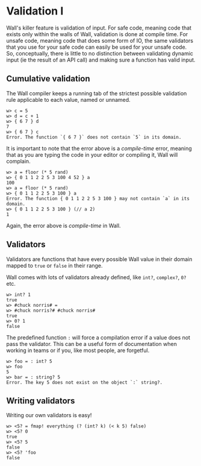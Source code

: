 # Validation I

Wall's killer feature is validation of input.  For safe code, meaning code that exists only within the walls of Wall, validation is done at compile time. For unsafe code, meaning code that does some form of IO, the same validators that you use for your safe code can easily be used for your unsafe code.  So, conceptually, there is little to no distinction between validating dynamic input (ie the result of an API call) and making sure a function has valid input.

## Cumulative validation

The Wall compiler keeps a running tab of the strictest possible validation rule applicable to each value, named or unnamed.

```
w> c = 5
w> d = c + 1
w> { 6 7 } d
7
w> { 6 7 } c
Error. The function `{ 6 7 }` does not contain `5` in its domain.
```

It is important to note that the error above is a *compile-time* error, meaning that as you are typing the code in your editor or compiling it, Wall will complain.

```
w> a = floor (* 5 rand)
w> { 0 1 1 2 2 5 3 100 4 52 } a
100
w> a = floor (* 5 rand)
w> { 0 1 1 2 2 5 3 100 } a
Error. The function { 0 1 1 2 2 5 3 100 } may not contain `a` in its domain.
w> { 0 1 1 2 2 5 3 100 } (// a 2)
1
```

Again, the error above is *compile-time* in Wall.

## Validators

Validators are functions that have every possible Wall value in their domain mapped to `true` or `false` in their range.

Wall comes with lots of validators already defined, like `int?`, `complex?`, `0?` etc.

```
w> int? 1
true
w> #chuck norris# =
w> #chuck norris?# #chuck norris#
true
w> 0? 1
false
```

The predefined function `:` will force a compilation error if a value does not pass the validator. This can be a useful form of documentation when working in teams or if you, like most people, are forgetful.

```
w> foo = : int? 5
w> foo
5
w> bar = : string? 5
Error. The key 5 does not exist on the object `:` string?.
```
 
 ## Writing validators

 Writing our own validators is easy!

 ```
 w> <5? = fmap! everything (? (int? k) (< k 5) false)
 w> <5? 0
 true
 w> <5? 5
 false
 w> <5? 'foo
 false
 ```